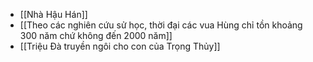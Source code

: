 - [[Nhà Hậu Hán]]
- [[Theo các nghiên cứu sử học, thời đại các vua Hùng chỉ tồn khoảng 300 năm chứ không đến 2000 năm]]
- [[Triệu Đà truyền ngôi cho con của Trọng Thủy]]

